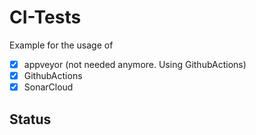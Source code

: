 # CI-Tests
Example for the usage of 
- [x] appveyor (not needed anymore. Using GithubActions)
- [x] GithubActions
- [x] SonarCloud

## Status
